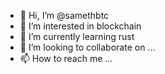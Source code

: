 - 👋 Hi, I’m @samethbtc
- 👀 I’m interested in blockchain 
- 🌱 I’m currently learning rust
- 💞️ I’m looking to collaborate on ...
- 📫 How to reach me ...

<!---
samethbtc/samethbtc is a ✨ special ✨ repository because its `README.md` (this file) appears on your GitHub profile.
You can click the Preview link to take a look at your changes.
--->
